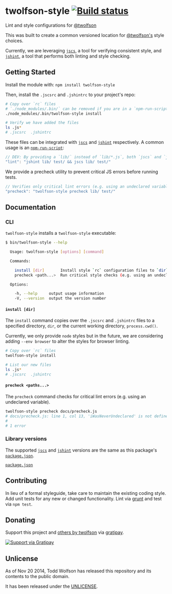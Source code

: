 # twolfson-style [![Build status](https://travis-ci.org/twolfson/twolfson-style.png?branch=master)](https://travis-ci.org/twolfson/twolfson-style)

Lint and style configurations for [@twolfson][]

This was built to create a common versioned location for [@twolfson's][@twolfson] style choices.

Currently, we are leveraging [`jscs`][], a tool for verifying consistent style, and [`jshint`][], a tool that performs both linting and style checking.

[@twolfson]: http://github.com/twolfson/
[`jscs`]: https://github.com/jscs-dev/node-jscs
[`jshint`]: http://jshint.org/

## Getting Started
Install the module with: `npm install twolfson-style`

Then, install the `.jscsrc` and `.jshintrc` to your project's repo:

```bash
# Copy over `rc` files
# `./node_modules/.bin/` can be removed if you are in a `npm-run-script` context
./node_modules/.bin/twolfson-style install

# Verify we have added the files
ls .js*
# .jscsrc  .jshintrc
```

These files can be integrated with [`jscs`][] and [`jshint`][] respectively. A common usage is an [`npm-run-script`][]:

```js
// DEV: By providing a `lib/` instead of `lib/*.js`, both `jscs` and `jshint` recurse the directory (e.g. `lib/hello/world.js`)
"lint": "jshint lib/ test/ && jscs lib/ test/"
```

[`npm-run-script`]: https://www.npmjs.org/doc/cli/npm-run-script.html

We provide a precheck utility to prevent critical JS errors before running tests.

```js
// Verifies only critical lint errors (e.g. using an undeclared variable)
"precheck": "twolfson-style precheck lib/ test/"
```

## Documentation
### CLI
`twolfson-style` installs a `twolfson-style` executable:

```bash
$ bin/twolfson-style --help

  Usage: twolfson-style [options] [command]

  Commands:

    install [dir]       Install style `rc` configuration files to `dir` or the current directory
    precheck <path...>  Run critical style checks (e.g. using an undeclared variable)

  Options:

    -h, --help     output usage information
    -V, --version  output the version number

```

#### `install [dir]`
The `install` command copies over the `.jscsrc` and `.jshintrc` files to a specified directory, `dir`, or the current working directory, `process.cwd()`.

Currently, we only provide `node` styles but in the future, we are considering adding `--env browser` to alter the styles for browser linting.

```bash
# Copy over `rc` files
twolfson-style install

# List our new files
ls .js*
# .jscsrc  .jshintrc
```

#### `precheck <paths...>`
The `precheck` command checks for critical lint errors (e.g. using an undeclared variable).

```bash
twolfson-style precheck docs/precheck.js
# docs/precheck.js: line 1, col 13, 'iWasNeverUndeclared' is not defined.
#
# 1 error
```

### Library versions
The supported [`jscs`][] and [`jshint`][] versions are the same as this package's [`package.json`][].

[`package.json`][]

[`package.json`]: package.json

## Contributing
In lieu of a formal styleguide, take care to maintain the existing coding style. Add unit tests for any new or changed functionality. Lint via [grunt](https://github.com/gruntjs/grunt) and test via `npm test`.

## Donating
Support this project and [others by twolfson][gratipay] via [gratipay][].

[![Support via Gratipay][gratipay-badge]][gratipay]

[gratipay-badge]: https://cdn.rawgit.com/gratipay/gratipay-badge/2.x.x/dist/gratipay.png
[gratipay]: https://www.gratipay.com/twolfson/

## Unlicense
As of Nov 20 2014, Todd Wolfson has released this repository and its contents to the public domain.

It has been released under the [UNLICENSE][].

[UNLICENSE]: UNLICENSE
